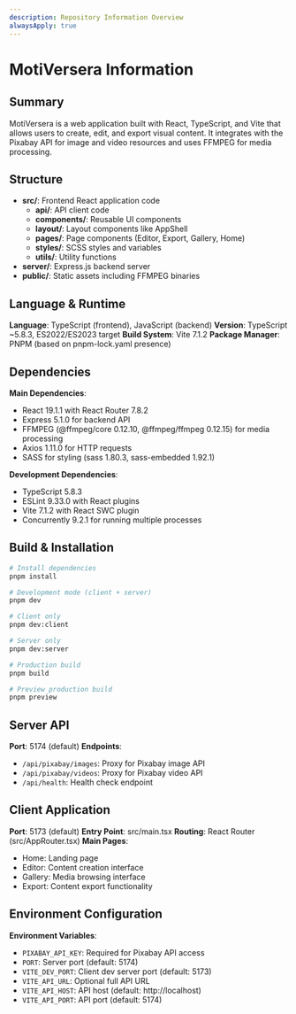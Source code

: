 ```yaml
---
description: Repository Information Overview
alwaysApply: true
---
```


# MotiVersera Information

## Summary
MotiVersera is a web application built with React, TypeScript, and Vite that allows users to create, edit, and export visual content. It integrates with the Pixabay API for image and video resources and uses FFMPEG for media processing.

## Structure
- **src/**: Frontend React application code
  - **api/**: API client code
  - **components/**: Reusable UI components
  - **layout/**: Layout components like AppShell
  - **pages/**: Page components (Editor, Export, Gallery, Home)
  - **styles/**: SCSS styles and variables
  - **utils/**: Utility functions
- **server/**: Express.js backend server
- **public/**: Static assets including FFMPEG binaries

## Language & Runtime
**Language**: TypeScript (frontend), JavaScript (backend)
**Version**: TypeScript ~5.8.3, ES2022/ES2023 target
**Build System**: Vite 7.1.2
**Package Manager**: PNPM (based on pnpm-lock.yaml presence)

## Dependencies
**Main Dependencies**:
- React 19.1.1 with React Router 7.8.2
- Express 5.1.0 for backend API
- FFMPEG (@ffmpeg/core 0.12.10, @ffmpeg/ffmpeg 0.12.15) for media processing
- Axios 1.11.0 for HTTP requests
- SASS for styling (sass 1.80.3, sass-embedded 1.92.1)

**Development Dependencies**:
- TypeScript 5.8.3
- ESLint 9.33.0 with React plugins
- Vite 7.1.2 with React SWC plugin
- Concurrently 9.2.1 for running multiple processes

## Build & Installation
```bash
# Install dependencies
pnpm install

# Development mode (client + server)
pnpm dev

# Client only
pnpm dev:client

# Server only
pnpm dev:server

# Production build
pnpm build

# Preview production build
pnpm preview
```

## Server API
**Port**: 5174 (default)
**Endpoints**:
- `/api/pixabay/images`: Proxy for Pixabay image API
- `/api/pixabay/videos`: Proxy for Pixabay video API
- `/api/health`: Health check endpoint

## Client Application
**Port**: 5173 (default)
**Entry Point**: src/main.tsx
**Routing**: React Router (src/AppRouter.tsx)
**Main Pages**:
- Home: Landing page
- Editor: Content creation interface
- Gallery: Media browsing interface
- Export: Content export functionality

## Environment Configuration
**Environment Variables**:
- `PIXABAY_API_KEY`: Required for Pixabay API access
- `PORT`: Server port (default: 5174)
- `VITE_DEV_PORT`: Client dev server port (default: 5173)
- `VITE_API_URL`: Optional full API URL
- `VITE_API_HOST`: API host (default: http://localhost)
- `VITE_API_PORT`: API port (default: 5174)